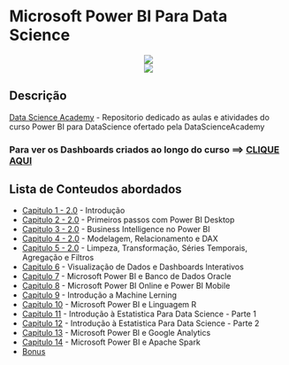 # Microsoft Power BI Para Data Science

<p align="center">
<img src="https://lh3.googleusercontent.com/pw/ACtC-3fv4P5o4rT0MR7NaYF8DISoK26rD4fPF6SpMr6xIlLu1GnsI9lV7aYuk3Dy1jzyf13y5vJVPs7zUz82C_isUQem14HFfqdFQTXJrMsmiEbFVvEpejqI9tyRqvGmKIqq_v6tsxeKuIJaX_z5till1Os=w515-h211-no?authuser=3"/> </br>
<img src="https://img.shields.io/static/v1?label=Status&message=Em_andamento&color=yellow&style=for-the-badge"/>
</p>


## Descrição

[Data Science Academy](https://www.datascienceacademy.com.br) - Repositorio dedicado as aulas e atividades do curso Power BI para DataScience ofertado pela DataScienceAcademy

### Para ver os Dashboards criados ao longo do curso ==> [CLIQUE AQUI](https://github.com/elladarte/DashBoard/tree/master/DashBoards%20DSA)

## Lista de Conteudos abordados
- [Capitulo 1 - 2.0](https://github.com/elladarte/Power_BI_DataScience/tree/master/Cap01) - Introdução 
- [Capitulo 2 - 2.0](https://github.com/elladarte/Power_BI_DataScience/tree/master/Cap02) - Primeiros passos com Power BI Desktop
- [Capitulo 3 - 2.0](https://github.com/elladarte/Power_BI_DataScience/tree/master/Cap03) - Business Intelligence no Power BI
- [Capitulo 4 - 2.0](https://github.com/elladarte/Power_BI_DataScience/tree/master/Cap04) - Modelagem, Relacionamento e DAX
- [Capitulo 5 - 2.0](https://github.com/elladarte/Power_BI_DataScience/tree/master/Cap05) - Limpeza, Transformação, Séries Temporais, Agregação e Filtros
- [Capitulo 6](https://github.com/elladarte/Power_BI_DataScience/tree/master/Cap06) - Visualização de Dados e Dashboards Interativos
- [Capitulo 7](https://github.com/elladarte/Power_BI_DataScience/tree/master/Cap07) - Microsoft Power BI e Banco de Dados Oracle
- [Capitulo 8](https://github.com/elladarte/Power_BI_DataScience/tree/master/Cap08) - Microsoft Power BI Online e Power BI Mobile
- [Capitulo 9](https://github.com/elladarte/Power_BI_DataScience/tree/master/Cap09) - Introdução a Machine Lerning
- [Capitulo 10](https://github.com/elladarte/Power_BI_DataScience/tree/master/Cap10) - Microsoft Power BI e Linguagem R
- [Capitulo 11](https://github.com/elladarte/Power_BI_DataScience/tree/master/Cap11) - Introdução à Estatistica Para Data Science - Parte 1
- [Capitulo 12](https://github.com/elladarte/Power_BI_DataScience/tree/master/Cap12) - Introdução à Estatistica Para Data Science - Parte 2
- [Capitulo 13](https://github.com/elladarte/Power_BI_DataScience/tree/master/Cap13) - Microsoft Power BI e Google Analytics
- [Capitulo 14](https://github.com/elladarte/Power_BI_DataScience/tree/master/Cap14) - Microsoft Power BI e Apache Spark
- [Bonus](https://github.com/elladarte/Power_BI_DataScience/tree/master/Bonus)

